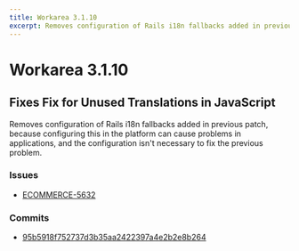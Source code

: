```yaml
---
title: Workarea 3.1.10
excerpt: Removes configuration of Rails i18n fallbacks added in previous patch, because configuring this in the platform can cause problems in applications, and the configuration isn't necessary to fix the previous problem.
---
```


# Workarea 3.1.10

## Fixes Fix for Unused Translations in JavaScript

Removes configuration of Rails i18n fallbacks added in previous patch, because configuring this in the platform can cause problems in applications, and the configuration isn't necessary to fix the previous problem.

### Issues

- [ECOMMERCE-5632](https://jira.tools.weblinc.com/browse/ECOMMERCE-5632)

### Commits

- [95b5918f752737d3b35aa2422397a4e2b2e8b264](https://stash.tools.weblinc.com/projects/WL/repos/workarea/commits/95b5918f752737d3b35aa2422397a4e2b2e8b264)

